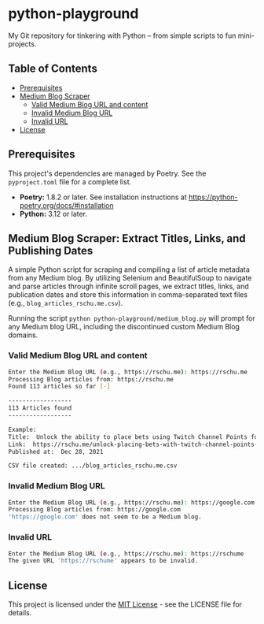 # python-playground

My Git repository for tinkering with Python – from simple scripts to fun mini-projects.

## Table of Contents
* [Prerequisites](#prerequisites)
* [Medium Blog Scraper](#medium-blog-scraper-extract-titles-links-and-publishing-dates)
  * [Valid Medium Blog URL and content](#valid-medium-blog-url-and-content)
  * [Invalid Medium Blog URL](#invalid-medium-blog-url)
  * [Invalid URL](#invalid-url)
* [License](#license)


## Prerequisites
This project's dependencies are managed by Poetry. See the `pyproject.toml` file for a complete list.

* **Poetry:** 1.8.2 or later. See installation instructions at https://python-poetry.org/docs/#installation
* **Python:** 3.12 or later.


## Medium Blog Scraper: Extract Titles, Links, and Publishing Dates
A simple Python script for scraping and compiling a list of article metadata from any Medium blog. By utilizing Selenium and BeautifulSoup to navigate and parse articles through infinite scroll pages, we extract titles, links, and publication dates and store this information in comma-separated text files (e.g., `blog_articles_rschu.me.csv`).

Running the script `python python-playground/medium_blog.py` will prompt for any Medium blog URL, including the discontinued custom Medium Blog domains. 

### Valid Medium Blog URL and content
```bash
Enter the Medium Blog URL (e.g., https://rschu.me): https://rschu.me
Processing Blog articles from: https://rschu.me
Found 113 articles so far [-]

------------------
113 Articles found
------------------

Example:
Title:  Unlock the ability to place bets using Twitch Channel Points for chat predictions.
Link:  https://rschu.me/unlock-placing-bets-with-twitch-channel-points-for-chat-predictions-783c2eadeab8
Published at:  Dec 28, 2021

CSV file created: .../blog_articles_rschu.me.csv
```

### Invalid Medium Blog URL
```bash
Enter the Medium Blog URL (e.g., https://rschu.me): https://google.com
Processing Blog articles from: https://google.com
'https://google.com' does not seem to be a Medium blog.
```

### Invalid URL
```bash
Enter the Medium Blog URL (e.g., https://rschu.me): https://rschume
The given URL 'https://rschume' appears to be invalid.
```

## License
This project is licensed under the [MIT License](LICENSE) - see the LICENSE file for details.
